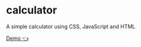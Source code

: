 # calculator

A simple calculator using CSS, JavaScript and HTML

<a href="https://mariyazaveri13.github.io/calculator/">Demo 👈</a>
